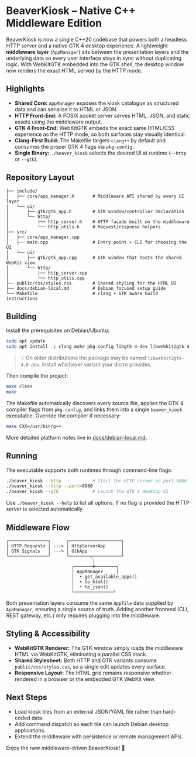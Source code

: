 # BeaverKiosk – Native C++ Middleware Edition

BeaverKiosk is now a single C++20 codebase that powers both a headless HTTP server and a native GTK 4 desktop experience. A lightweight **middleware layer** (`AppManager`) sits between the presentation layers and the underlying data so every user interface stays in sync without duplicating logic. With WebKitGTK embedded into the GTK shell, the desktop window now renders the exact HTML served by the HTTP mode.

## Highlights

- **Shared Core:** `AppManager` exposes the kiosk catalogue as structured data and can serialise it to HTML or JSON.
- **HTTP Front-End:** A POSIX socket server serves HTML, JSON, and static assets using the middleware output.
- **GTK 4 Front-End:** WebKitGTK embeds the exact same HTML/CSS experience as the HTTP mode, so both surfaces stay visually identical.
- **Clang-First Build:** The Makefile targets `clang++` by default and consumes the proper GTK 4 flags via `pkg-config`.
- **Single Binary:** `./beaver_kiosk` selects the desired UI at runtime (`--http` or `--gtk`).

## Repository Layout

```
├── include/
│   ├── core/app_manager.h       # Middleware API shared by every UI layer
│   └── ui/
│       ├── gtk/gtk_app.h        # GTK window/controller declaration
│       └── http/
│           ├── http_server.h    # HTTP façade built on the middleware
│           └── http_utils.h     # Request/response helpers
├── src/
│   ├── core/app_manager.cpp
│   ├── main.cpp                 # Entry point + CLI for choosing the UI
│   └── ui/
│       ├── gtk/gtk_app.cpp      # GTK window that hosts the shared WebKit view
│       └── http/
│           ├── http_server.cpp
│           └── http_utils.cpp
├── public/css/styles.css        # Shared styling for the HTML UI
├── docs/debian-local.md         # Debian focused setup guide
└── Makefile                     # clang + GTK aware build instructions
```

## Building

Install the prerequisites on Debian/Ubuntu:

```bash
sudo apt update
sudo apt install -y clang make pkg-config libgtk-4-dev libwebkit2gtk-4.1-dev
```

> 💡 On older distributions the package may be named `libwebkit2gtk-4.0-dev`. Install whichever variant your distro provides.

Then compile the project:

```bash
make clean
make
```

The Makefile automatically discovers every source file, applies the GTK 4 compiler flags from `pkg-config`, and links them into a single `beaver_kiosk` executable. Override the compiler if necessary:

```bash
make CXX=/usr/bin/g++
```

More detailed platform notes live in [docs/debian-local.md](docs/debian-local.md).

## Running

The executable supports both runtimes through command-line flags:

```bash
./beaver_kiosk --http            # Start the HTTP server on port 5000
./beaver_kiosk --http --port=8080
./beaver_kiosk --gtk             # Launch the GTK 4 desktop UI
```

Use `./beaver_kiosk --help` to list all options. If no flag is provided the HTTP server is selected automatically.

## Middleware Flow

```
┌───────────────┐      ┌────────────────────┐
│ HTTP Requests │ ---> │ HttpServerApp      │
│ GTK Signals   │ ---> │ GtkApp             │
└───────────────┘      └────────┬───────────┘
                                 │
                         ┌───────▼────────┐
                         │ AppManager     │
                         │  • get_available_apps()
                         │  • to_html()
                         │  • to_json()
                         └───────────────┘
```

Both presentation layers consume the same `AppTile` data supplied by `AppManager`, ensuring a single source of truth. Adding another frontend (CLI, REST gateway, etc.) only requires plugging into the middleware.

## Styling & Accessibility

- **WebKitGTK Renderer:** The GTK window simply loads the middleware HTML via WebKitGTK, eliminating a parallel CSS stack.
- **Shared Stylesheet:** Both HTTP and GTK variants consume `public/css/styles.css`, so a single edit updates every surface.
- **Responsive Layout:** The HTML grid remains responsive whether rendered in a browser or the embedded GTK WebKit view.

## Next Steps

- Load kiosk tiles from an external JSON/YAML file rather than hard-coded data.
- Add command dispatch so each tile can launch Debian desktop applications.
- Extend the middleware with persistence or remote management APIs.

Enjoy the new middleware-driven BeaverKiosk! 🦫
